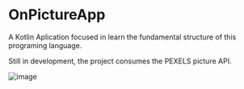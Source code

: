 
# OnPictureApp

A Kotlin Aplication focused in learn the fundamental structure of this programing language.

Still in development, the project consumes the PEXELS picture API.

![image](https://github.com/WesleyMaciel2510/onPictureApp/assets/41803321/52a881a9-2bda-456c-948c-70f8bd74306c)
